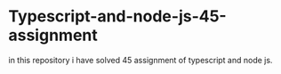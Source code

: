 # Typescript-and-node-js-45-assignment
in this repository i have solved 45 assignment of typescript and node js.
